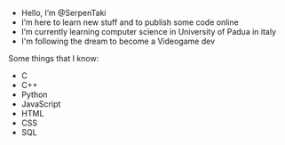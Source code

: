 - Hello, I’m @SerpenTaki
- I’m here to learn new stuff and to publish some code online
- I’m currently learning computer science in University of Padua in italy
- I'm following the dream to become a Videogame dev

Some things that I know:
- C
- C++
- Python
- JavaScript
- HTML
- CSS
- SQL
<!---
SerpenTaki/SerpenTaki is a ✨ special ✨ repository because its `README.md` (this file) appears on your GitHub profile.
You can click the Preview link to take a look at your changes.
--->
